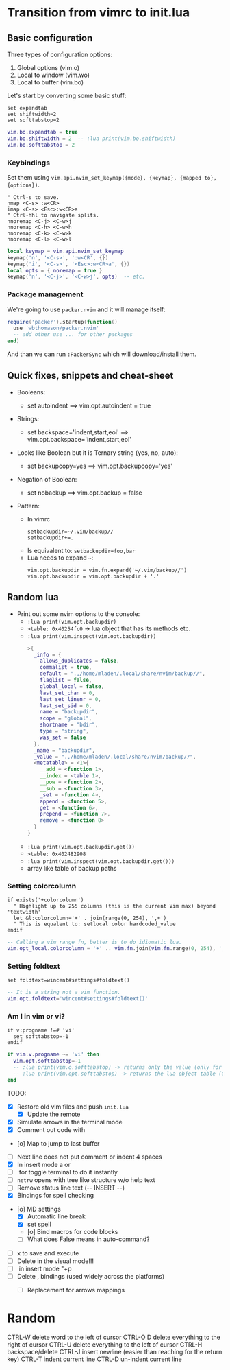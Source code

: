 # Transition from vimrc to init.lua


## Basic configuration

Three types of configuration options:

1. Global options (vim.o)
2. Local to window (vim.wo)
3. Local to buffer (vim.bo)

Let's start by converting some basic stuff:

```vim
set expandtab
set shiftwidth=2
set softtabstop=2
```

```lua
vim.bo.expandtab = true
vim.bo.shiftwidth = 2  -- :lua print(vim.bo.shiftwidth)
vim.bo.softtabstop = 2
```


### Keybindings

Set them using
`vim.api.nvim_set_keymap({mode}, {keymap}, {mapped to}, {options})`.

```vim
" Ctrl-s to save.
nmap <C-s> :w<CR>
imap <C-s> <Esc>:w<CR>a
" Ctrl-hhl to navigate splits.
nnoremap <C-j> <C-w>j
nnoremap <C-h> <C-w>h
nnoremap <C-k> <C-w>k
nnoremap <C-l> <C-w>l
```

```lua
local keymap = vim.api.nvim_set_keymap
keymap('n', '<C-s>', ':w<CR', {})
keymap('i', '<C-s>', '<Esc>:w<CR>a', {})
local opts = { noremap = true }
keymap('n', '<C-j>', '<C-w>j', opts)  -- etc.
```


### Package management

We're going to use `packer.nvim` and it will manage itself:

```lua
require('packer').startup(function()
  use 'wbthomason/packer.nvim'
  -- add other use ... for other packages
end)
```

And than we can run `:PackerSync` which will download/install them.


## Quick fixes, snippets and cheat-sheet

- Booleans:
  * set autoindent ==> vim.opt.autoindent = true

- Strings:
  * set backspace='indent,start,eol' ==> vim.opt.backspace='indent,start,eol' 

- Looks like Boolean but it is Ternary string (yes, no, auto):
  * set backupcopy=yes ==> vim.opt.backupcopy='yes'

- Negation of Boolean:
  * set nobackup ==> vim.opt.backup = false

- Pattern:
  * In vimrc
    ```
    setbackupdir=~/.vim/backup//
    setbackupdir+=.
    ```
  * Is equivalent to: `setbackupdir=foo,bar`
  * Lua needs to expand `~`:
    ```
    vim.opt.backupdir = vim.fn.expand('~/.vim/backup//')
    vim.opt.backupdir = vim.opt.backupdir + '.'
    ```


## Random lua

- Print out some nvim options to the console:
    * `:lua print(vim.opt.backupdir)`
    * `>table: 0x40254fc0` -> lua object that has its methods etc.
    * `:lua print(vim.inspect(vim.opt.backupdir))`
        ```lua
        >{
          _info = {
            allows_duplicates = false,
            commalist = true,
            default = ".,/home/mladen/.local/share/nvim/backup//",
            flaglist = false,
            global_local = false,
            last_set_chan = 0,
            last_set_linenr = 0,
            last_set_sid = 0,
            name = "backupdir",
            scope = "global",
            shortname = "bdir",
            type = "string",
            was_set = false
          },
          _name = "backupdir",
          _value = ".,/home/mladen/.local/share/nvim/backup//",
          <metatable> = <1>{
            __add = <function 1>,
            __index = <table 1>,
            __pow = <function 2>,
            __sub = <function 3>,
            _set = <function 4>,
            append = <function 5>,
            get = <function 6>,
            prepend = <function 7>,
            remove = <function 8>
          }
        }
       ```
    * `:lua print(vim.opt.backupdir.get())`
    * `>table: 0x402482908`
    * `:lua print(vim.inspect(vim.opt.backupdir.get()))`
    * array like table of backup paths


### Setting colorcolumn

```vim
if exists('+colorcolumn')
  " Highlight up to 255 columns (this is the current Vim max) beyond 'textwidth'
  let &l:colorcolumn='+' . join(range(0, 254), ',+')
  " This is equalent to: setlocal color hardcoded_value
endif
```

```lua
-- Calling a vim range fn, better is to do idiomatic lua.
vim.opt_local.colorcolumn = '+' .. vim.fn.join(vim.fn.range(0, 254), ',+')
```


### Setting foldtext

```vim
set foldtext=wincent#settings#foldtext()
```

```lua
-- It is a string not a vim function.
vim.opt.foldtext='wincent#settings#foldtext()'
```


### Am I in vim or vi?

```vim
if v:progname !=# 'vi'
  set softtabstop=-1
endif
```

```lua
if vim.v.progname ~= 'vi' then
  vim.opt.softtabstop=-1
  -- :lua print(vim.o.softtabstop) -> returns only the value (only for reads)
  -- :lua print(vim.opt.softtabstop) -> returns the lua object table (C*UD)
end
```

TODO:

- [x] Restore old vim files and push `init.lua`
  * [x] Update the remote
- [x] Simulate arrows in the terminal mode
- [x] Comment out code with <C-/>
- [o] Map <leader-w> to jump to last buffer
- [ ] Next line does not put comment or indent 4 spaces
- [x] In insert mode <C-l> <Esc>a or <C-space>
- [ ] <M-t> for toggle terminal to do it instantly
- [ ] `netrw` opens with tree like structure w/o help text
- [ ] Remove status line text (-- INSERT --)
- [x] Bindings for spell checking
- [o] MD settings
  * [x] Automatic line break
  * [x] set spell
  * [o] Bind macros for code blocks
  * [ ] What does False means in auto-command?
- [ ] <leader>x to save and execute
- [ ] Delete in the visual mode!!!
- [ ] <C-v> in insert mode <C-o>"+p
- [ ] Delete <C-h>,<C-j> bindings (used widely across the platforms)
  * [ ] Replacement for arrows mappings


# Random

CTRL-W    delete word to the left of cursor
CTRL-O D  delete everything to the right of cursor
CTRL-U    delete everything to the left of cursor
CTRL-H    backspace/delete
CTRL-J    insert newline (easier than reaching for the return key)
CTRL-T    indent current line
CTRL-D    un-indent current line

